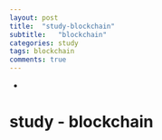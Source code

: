 ```yaml
---
layout: post
title:  "study-blockchain"
subtitle:   "blockchain"
categories: study
tags: blockchain
comments: true
---
```


- 

# study - blockchain 

